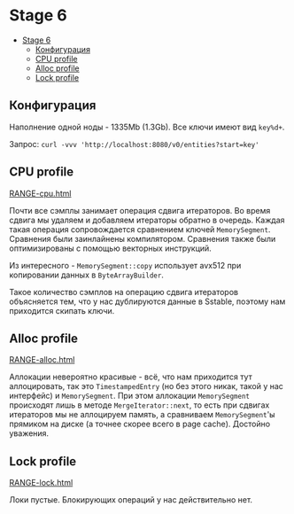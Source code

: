 # Stage 6

- [Stage 6](#stage-6)
    * [Конфигурация](#Конфигурация)
    * [CPU profile](#cpu-profile)
    * [Alloc profile](#alloc-profile)
    * [Lock profile](#lock-profile)

## Конфигурация

Наполнение одной ноды - 1335Mb (1.3Gb). Все ключи имеют вид `key%d+`.

Запрос: `curl -vvv 'http://localhost:8080/v0/entities?start=key'`

## CPU profile

[RANGE-cpu.html](RANGE-cpu.html)

Почти все сэмплы занимает операция сдвига итераторов. Во время сдвига мы удаляем и добавляем итераторы обратно в очередь.
Каждая такая операция сопровождается сравнением ключей `MemorySegment`. Сравнения были заинлайнены компилятором. 
Сравнения также были оптимизированы с помощью векторных инструкций.

Из интересного - `MemorySegment::copy` использует avx512 при копировании данных в `ByteArrayBuilder`.

Такое количество сэмплов на операцию сдвига итераторов объясняется тем, что у нас дублируются данные в Sstable, поэтому 
нам приходится скипать ключи.

## Alloc profile

[RANGE-alloc.html](RANGE-alloc.html)

Аллокации невероятно красивые - всё, что нам приходится тут аллоцировать, так это `TimestampedEntry` (но без этого никак,
такой у нас интерфейс) и `MemorySegment`. При этом аллокации `MemorySegment` происходят лишь в методе 
`MergeIterator::next`, то есть при сдвигах итераторов мы не аллоцируем память, а сравниваем `MemorySegment`'ы прямиком 
на диске (а точнее скорее всего в page cache). Достойно уважения.

## Lock profile

[RANGE-lock.html](RANGE-lock.html)

Локи пустые. Блокирующих операций у нас действительно нет.
